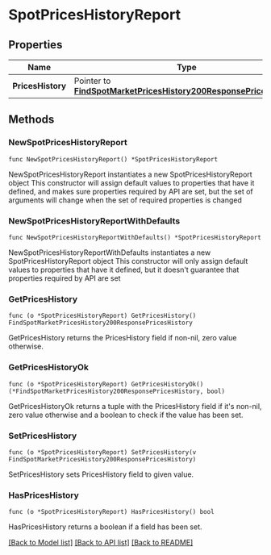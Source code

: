 # SpotPricesHistoryReport

## Properties

Name | Type | Description | Notes
------------ | ------------- | ------------- | -------------
**PricesHistory** | Pointer to [**FindSpotMarketPricesHistory200ResponsePricesHistory**](FindSpotMarketPricesHistory200ResponsePricesHistory.md) |  | [optional] 

## Methods

### NewSpotPricesHistoryReport

`func NewSpotPricesHistoryReport() *SpotPricesHistoryReport`

NewSpotPricesHistoryReport instantiates a new SpotPricesHistoryReport object
This constructor will assign default values to properties that have it defined,
and makes sure properties required by API are set, but the set of arguments
will change when the set of required properties is changed

### NewSpotPricesHistoryReportWithDefaults

`func NewSpotPricesHistoryReportWithDefaults() *SpotPricesHistoryReport`

NewSpotPricesHistoryReportWithDefaults instantiates a new SpotPricesHistoryReport object
This constructor will only assign default values to properties that have it defined,
but it doesn't guarantee that properties required by API are set

### GetPricesHistory

`func (o *SpotPricesHistoryReport) GetPricesHistory() FindSpotMarketPricesHistory200ResponsePricesHistory`

GetPricesHistory returns the PricesHistory field if non-nil, zero value otherwise.

### GetPricesHistoryOk

`func (o *SpotPricesHistoryReport) GetPricesHistoryOk() (*FindSpotMarketPricesHistory200ResponsePricesHistory, bool)`

GetPricesHistoryOk returns a tuple with the PricesHistory field if it's non-nil, zero value otherwise
and a boolean to check if the value has been set.

### SetPricesHistory

`func (o *SpotPricesHistoryReport) SetPricesHistory(v FindSpotMarketPricesHistory200ResponsePricesHistory)`

SetPricesHistory sets PricesHistory field to given value.

### HasPricesHistory

`func (o *SpotPricesHistoryReport) HasPricesHistory() bool`

HasPricesHistory returns a boolean if a field has been set.


[[Back to Model list]](../README.md#documentation-for-models) [[Back to API list]](../README.md#documentation-for-api-endpoints) [[Back to README]](../README.md)


